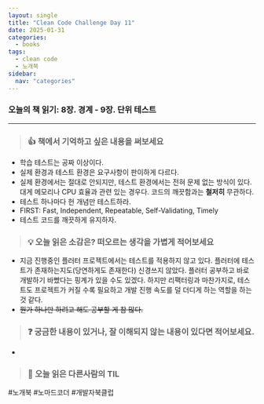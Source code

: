 ```yaml
---
layout: single
title: "Clean Code Challenge Day 11"
date: 2025-01-31
categories:
  - books
tags:
  - clean code
  - 노개북
sidebar:
  nav: "categories"
---
```


### 오늘의 책 읽기: 8장. 경계 - 9장. 단위 테스트

---

> ### 👍 책에서 기억하고 싶은 내용을 써보세요

- 학습 테스트는 공짜 이상이다.
- 실제 환경과 테스트 환경은 요구사항이 판이하게 다르다.
- 실제 환경에서는 절대로 안되지만, 테스트 환경에서는 전혀 문제 없는 방식이 있다. 대게 메모리나 CPU 효율과 관련 있는 경우다. 코드의 깨끗함과는 **철저히** 무관하다.
- 테스트 하나마다 헌 개념만 테스트하라.
- FIRST: Fast, Independent, Repeatable, Self-Validating, Timely
- 테스트 코드를 깨끗하게 유지하자.

> ### 💡 오늘 읽은 소감은? 떠오르는 생각을 가볍게 적어보세요

- 지금 진행중인 플러터 프로젝트에서는 테스트를 적용하지 않고 있다. 플러터에 테스트가 존재하는지도(당연하게도 존재한다) 신경쓰지 않았다. 플러터 공부하고 바로 개발하기 바빴다는 핑계가 있을 수도 있겠다. 하지만 리팩터링과 마찬가지로, 테스트도 프로젝트가 커질 수록 필요하고 개발 진행 속도를 덜 더디게 하는 역할을 하는 것 같다.
- ~~뭔가 하나만 하려고 해도 공부할 게 참 많다.~~

> ### ❓ 궁금한 내용이 있거나, 잘 이해되지 않는 내용이 있다면 적어보세요.

-

> ### 📗 오늘 읽은 다른사람의 TIL

#노개북 #노마드코더 #개발자북클럽
